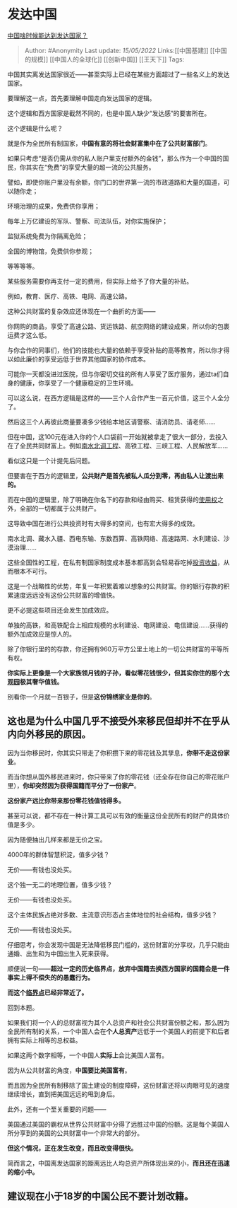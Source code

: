 # 发达中国
[中国啥时候能达到发达国家？](https://www.zhihu.com/question/372832944/answer/2482482060)

> Author: #Anonymity
> Last update: *15/05/2022*
> Links:[[中国基建]] [[中国的规模]] [[中国人的全球化]] [[创新中国]] [[王天下]]
> Tags:

中国其实离发达国家很近——甚至实际上已经在某些方面超过了一些名义上的发达国家。

要理解这一点，首先要理解中国走向发达国家的逻辑。

这个逻辑和西方国家是截然不同的，也是中国人缺少“发达感”的要害所在。

这个逻辑是什么呢？

就是作为全民所有制国家，**中国有意的将社会财富集中在了公共财富部门**。

如果只考虑“是否仍需从你的私人账户里支付额外的金钱”，那么作为一个中国的国民，你其实在“免费”的享受大量的超一流的公共服务。

譬如，即使你账户里没有余额，你门口的世界第一流的市政道路和大量的国道，可以随你走；

环境治理的成果，免费供你享用；

每年上万亿建设的军队、警察、司法队伍，对你实施保护；

监狱系统免费为你隔离危险；

全国的博物馆，免费供你参观；

等等等等。

某些服务需要你再支付一定的费用，但实际上给予了你大量的补贴。

例如，教育、医疗、高铁、电网、高速公路。

这种公共财富的复杂效应还体现在一个曲折的方面——

你网购的商品，享受了高速公路、货运铁路、航空网络的建设成果，所以你的包裹运费才这么低。

与你合作的同事们，他们的技能也大量的依赖于享受补贴的高等教育，所以你才得以如此廉价的享受远低于世界其他国家的协作成本。

可能你一天都没进过医院，但与你密切交往的所有人享受了医疗服务，通过ta们自身的健康，你享受了一个健康稳定的卫生环境。

可以这么说，在西方逻辑是这样的——三个人合作产生一百元价值，这三个人全分了。

然后这三个人再彼此商量要凑多少钱给本地区请警察、请消防员、请老师……

但在中国，这100元在进入你的个人口袋前一开始就被拿走了很大一部分，去投入在了全民共同财富上。例如[南水北调工程](https://www.zhihu.com/search?q=%E5%8D%97%E6%B0%B4%E5%8C%97%E8%B0%83%E5%B7%A5%E7%A8%8B&search_source=Entity&hybrid_search_source=Entity&hybrid_search_extra=%7B%22sourceType%22%3A%22answer%22%2C%22sourceId%22%3A2482482060%7D)、高铁工程、三峡工程、人民解放军……

看似这只是一个计提先后问题。

但要害在于西方的逻辑里，**公共财产是首先被私人瓜分到零，再由私人让渡出来的。**

而在中国的逻辑里，除了明确在你名下的存款和经由购买、租赁获得的[使用权](https://www.zhihu.com/search?q=%E4%BD%BF%E7%94%A8%E6%9D%83&search_source=Entity&hybrid_search_source=Entity&hybrid_search_extra=%7B%22sourceType%22%3A%22answer%22%2C%22sourceId%22%3A2482482060%7D)之外，全部的一切都属于公共财产。

这导致中国在进行公共投资时有大得多的空间，也有宏大得多的成效。

南水北调、藏水入疆、西电东输、东数西算、高铁网络、高速路网、水利建设、沙漠治理……

这些全国性的工程，在私有制国家制度成本基本都高到会轻易吞吃掉[投资收益](https://www.zhihu.com/search?q=%E6%8A%95%E8%B5%84%E6%94%B6%E7%9B%8A&search_source=Entity&hybrid_search_source=Entity&hybrid_search_extra=%7B%22sourceType%22%3A%22answer%22%2C%22sourceId%22%3A2482482060%7D)，从而根本不可行。

这是一个战略性的优势，年复一年积累着难以想象的公共财富。你的银行存款的积累速度远远没有这份公共财富的增值快。

更不必提这些项目还会发生加成效应。

单独的高铁，和高铁配合上相应规模的水利建设、电网建设、电信建设……获得的额外加成效应是惊人的。

除了你银行里的的存款，你还拥有960万平方公里土地上的一切公共财富的平等所有权。

**你实际上更像是一个大家族领月钱的子孙，看似零花钱很少，但其实你住的那个[大观园](https://www.zhihu.com/search?q=%E5%A4%A7%E8%A7%82%E5%9B%AD&search_source=Entity&hybrid_search_source=Entity&hybrid_search_extra=%7B%22sourceType%22%3A%22answer%22%2C%22sourceId%22%3A2482482060%7D)极其奢华值钱。**

别看你一个月就一百银子，但是**这份锦绣家业是你的**。

## **这也是为什么中国几乎不接受外来移民但却并不在乎从内向外移民的原因。**

因为当你移民时，你其实只带走了你积攒下来的零花钱及其孳息，**你带不走这份家业**。

而当你想从国外移民进来时，你只带来了你的零花钱（还全存在你自己的零花账户里），**你却突然因为获得国籍而平分了一份家产**。

**这份家产远比你带来那份零花钱值钱得多。**

甚至可以说，都不存在一种计算工具可以有效的衡量这份全民所有的财产的具体价值是多少。

因为随便抽出几样来都是无价之宝。

4000年的群体智慧积淀，值多少钱？

无价——有钱也没处买。

这个独一无二的地理位置，值多少钱？

无价——有钱也没处买。

这个主体民族占绝对多数、主流意识形态占主体地位的社会结构，值多少钱？

无价——有钱也没处买。

仔细思考，你会发现中国是无法降低移民门槛的，这份财富的分享权，几乎只能由通婚、出生和为中国出生入死来获得。

顺便说一句——**超过一定的历史临界点，放弃中国籍去换西方国家的国籍会是一件事实上得不偿失的的愚蠢行为。**

**而这个[临界点](https://www.zhihu.com/search?q=%E4%B8%B4%E7%95%8C%E7%82%B9&search_source=Entity&hybrid_search_source=Entity&hybrid_search_extra=%7B%22sourceType%22%3A%22answer%22%2C%22sourceId%22%3A2482482060%7D)已经非常近了。**

回到本题。

如果我们将一个人的总财富视为其个人总资产和社会公共财富份额之和，那么因为全民所有制的关系，一个中国人会在**个人总资产**远低于一个美国人的前提下和后者拥有实际上相等的总权益。

如果这两个数字相等，一个中国人**实际上**会比美国人富有。

因为从公共财富的角度，**中国要比美国富有**。

而且因为全民所有制移除了国土建设的制度障碍，这份财富还将以肉眼可见的速度继续增长，直到把美国远远的甩到身后。

此外，还有一个至关重要的问题——

美国通过美国的霸权从世界公共财富中分得了远胜过中国的份额。这是每个美国人所分享到的美国的公共财富中一个非常大的部分。

**但这个情况，正在发生改变，而且改变得很快。**

简而言之，中国离发达国家的距离远比人均总资产所体现出来的小，**而且还在迅速的缩小中。**

## **建议现在小于18岁的中国公民不要计划改籍。**
